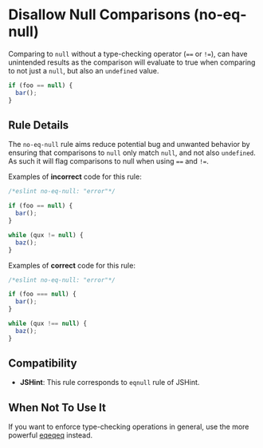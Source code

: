 # Disallow Null Comparisons (no-eq-null)

Comparing to `null` without a type-checking operator (`==` or `!=`), can have unintended results as the comparison will evaluate to true when comparing to not just a `null`, but also an `undefined` value.

```js
if (foo == null) {
  bar();
}
```

## Rule Details

The `no-eq-null` rule aims reduce potential bug and unwanted behavior by ensuring that comparisons to `null` only match `null`, and not also `undefined`. As such it will flag comparisons to null when using `==` and `!=`.

Examples of **incorrect** code for this rule:

```js
/*eslint no-eq-null: "error"*/

if (foo == null) {
  bar();
}

while (qux != null) {
  baz();
}
```

Examples of **correct** code for this rule:

```js
/*eslint no-eq-null: "error"*/

if (foo === null) {
  bar();
}

while (qux !== null) {
  baz();
}
```

## Compatibility

* **JSHint**: This rule corresponds to `eqnull` rule of JSHint.

## When Not To Use It

If you want to enforce type-checking operations in general, use the more powerful [eqeqeq](./eqeqeq) instead.
